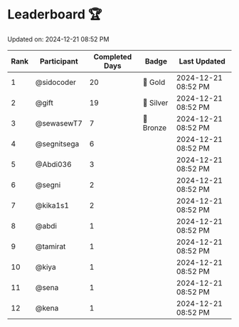 # Leaderboard 🏆

Updated on: 2024-12-21 08:52 PM

| Rank | Participant       | Completed Days | Badge      | Last Updated         |
|------|-------------------|----------------|------------|----------------------|
| 1    | @sidocoder        | 20             | 🏅 Gold     | 2024-12-21 08:52 PM |
| 2    | @gift             | 19             | 🥈 Silver   | 2024-12-21 08:52 PM |
| 3    | @sewasewT7        | 7              | 🥉 Bronze   | 2024-12-21 08:52 PM |
| 4    | @segnitsega       | 6              |            | 2024-12-21 08:52 PM |
| 5    | @Abdi036          | 3              |            | 2024-12-21 08:52 PM |
| 6    | @segni            | 2              |            | 2024-12-21 08:52 PM |
| 7    | @kika1s1          | 2              |            | 2024-12-21 08:52 PM |
| 8    | @abdi             | 1              |            | 2024-12-21 08:52 PM |
| 9    | @tamirat          | 1              |            | 2024-12-21 08:52 PM |
| 10   | @kiya             | 1              |            | 2024-12-21 08:52 PM |
| 11   | @sena             | 1              |            | 2024-12-21 08:52 PM |
| 12   | @kena             | 1              |            | 2024-12-21 08:52 PM |
